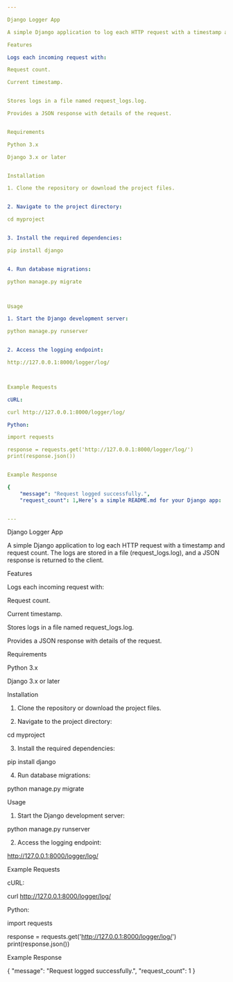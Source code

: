 ```yaml
---

Django Logger App

A simple Django application to log each HTTP request with a timestamp and request count. The logs are stored in a file (request_logs.log), and a JSON response is returned to the client.

Features

Logs each incoming request with:

Request count.

Current timestamp.


Stores logs in a file named request_logs.log.

Provides a JSON response with details of the request.


Requirements

Python 3.x

Django 3.x or later


Installation

1. Clone the repository or download the project files.


2. Navigate to the project directory:

cd myproject


3. Install the required dependencies:

pip install django


4. Run database migrations:

python manage.py migrate



Usage

1. Start the Django development server:

python manage.py runserver


2. Access the logging endpoint:

http://127.0.0.1:8000/logger/log/



Example Requests

cURL:

curl http://127.0.0.1:8000/logger/log/

Python:

import requests

response = requests.get('http://127.0.0.1:8000/logger/log/')
print(response.json())


Example Response

{
    "message": "Request logged successfully.",
    "request_count": 1,Here’s a simple README.md for your Django app:


---
```


Django Logger App

A simple Django application to log each HTTP request with a timestamp and request count. The logs are stored in a file (request_logs.log), and a JSON response is returned to the client.

Features

Logs each incoming request with:

Request count.

Current timestamp.


Stores logs in a file named request_logs.log.

Provides a JSON response with details of the request.


Requirements

Python 3.x

Django 3.x or later


Installation

1. Clone the repository or download the project files.


2. Navigate to the project directory:

cd myproject


3. Install the required dependencies:

pip install django


4. Run database migrations:

python manage.py migrate



Usage

1. Start the Django development server:

python manage.py runserver


2. Access the logging endpoint:

http://127.0.0.1:8000/logger/log/



Example Requests

cURL:

curl http://127.0.0.1:8000/logger/log/

Python:

import requests

response = requests.get('http://127.0.0.1:8000/logger/log/')
print(response.json())


Example Response

{
    "message": "Request logged successfully.",
    "request_count": 1
}



